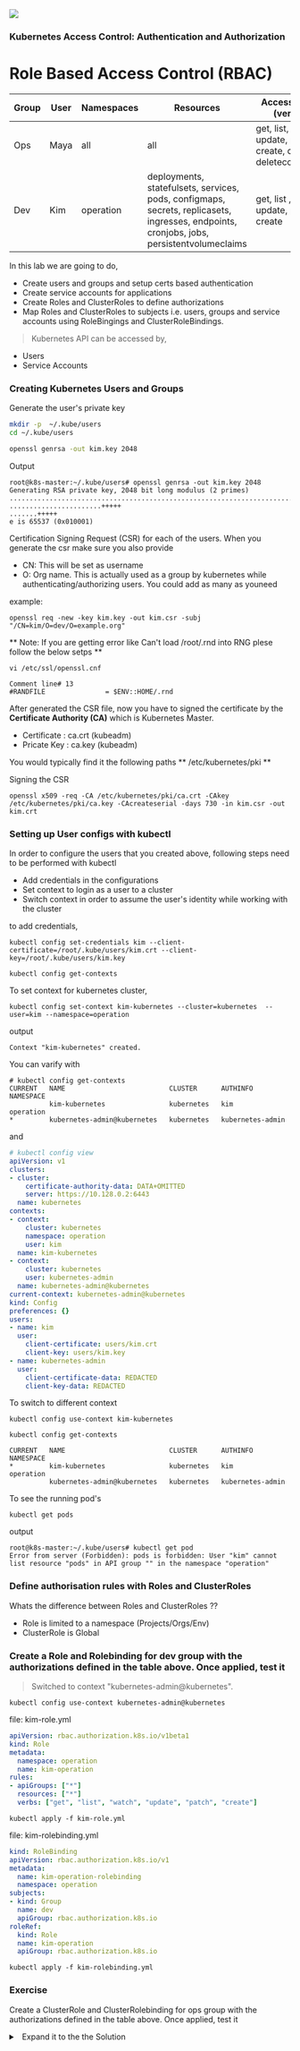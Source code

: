 <img src="../images/c4logo.png">

### Kubernetes Access Control: Authentication and Authorization

# Role Based Access Control (RBAC)

|Group	|User	|Namespaces	|Resources	|Access Type (verbs)|
|-------|-----|-----------|-----------|-------------------|
|Ops	|Maya	|all	|all	|get, list, watch, update, patch, create, delete, deletecollection
|Dev	|Kim	|operation	|deployments, statefulsets, services, pods, configmaps, secrets, replicasets, ingresses, endpoints, cronjobs, jobs, persistentvolumeclaims	|get, list , watch, update, patch, create


In this lab we are going to do,
  * Create users and groups and setup certs based authentication
  * Create service accounts for applications
  * Create Roles and ClusterRoles to define authorizations
  * Map Roles and ClusterRoles to subjects i.e. users, groups and service accounts using RoleBingings and ClusterRoleBindings.

> Kubernetes API can be accessed by,

  *  Users
  * Service Accounts



### Creating Kubernetes Users and Groups
Generate the user's private key

```bash
mkdir -p  ~/.kube/users
cd ~/.kube/users

openssl genrsa -out kim.key 2048
```

Output
```console
root@k8s-master:~/.kube/users# openssl genrsa -out kim.key 2048
Generating RSA private key, 2048 bit long modulus (2 primes)
.................................................................................................................
.......................+++++
.......+++++
e is 65537 (0x010001)
```

Certification Signing Request (CSR) for each of the users. When you generate the csr make sure you also provide
  * CN: This will be set as username
  * O: Org name. This is actually used as a group by kubernetes while authenticating/authorizing users. You could add as many as youneed

example:
```
openssl req -new -key kim.key -out kim.csr -subj "/CN=kim/O=dev/O=example.org"
```
** Note: If you are getting error like Can't load /root/.rnd into RNG plese follow the below setps **
```console
vi /etc/ssl/openssl.cnf

Comment line# 13 
#RANDFILE               = $ENV::HOME/.rnd
```

After generated the CSR file, now you have to signed the certificate by the **Certificate Authority (CA)** which is Kubernetes Master.
  * Certificate : ca.crt (kubeadm) 
  * Pricate Key : ca.key (kubeadm) 

You would typically find it the following paths
** /etc/kubernetes/pki **

Signing the CSR
```
openssl x509 -req -CA /etc/kubernetes/pki/ca.crt -CAkey /etc/kubernetes/pki/ca.key -CAcreateserial -days 730 -in kim.csr -out kim.crt
```

### Setting up User configs with kubectl
In order to configure the users that you created above, following steps need to be performed with kubectl

* Add credentials in the configurations
* Set context to login as a user to a cluster
* Switch context in order to assume the user's identity while working with the cluster

to add credentials,

```
kubectl config set-credentials kim --client-certificate=/root/.kube/users/kim.crt --client-key=/root/.kube/users/kim.key
```

```
kubectl config get-contexts
```

To set context for kubernetes cluster,
```
kubectl config set-context kim-kubernetes --cluster=kubernetes  --user=kim --namespace=operation
```

output
```console
Context "kim-kubernetes" created.
```

You can varify with 
```console
# kubectl config get-contexts
CURRENT   NAME                          CLUSTER      AUTHINFO           NAMESPACE
          kim-kubernetes                kubernetes   kim                operation
*         kubernetes-admin@kubernetes   kubernetes   kubernetes-admin
```
and
```yaml
# kubectl config view
apiVersion: v1
clusters:
- cluster:
    certificate-authority-data: DATA+OMITTED
    server: https://10.128.0.2:6443
  name: kubernetes
contexts:
- context:
    cluster: kubernetes
    namespace: operation
    user: kim
  name: kim-kubernetes
- context:
    cluster: kubernetes
    user: kubernetes-admin
  name: kubernetes-admin@kubernetes
current-context: kubernetes-admin@kubernetes
kind: Config
preferences: {}
users:
- name: kim
  user:
    client-certificate: users/kim.crt
    client-key: users/kim.key
- name: kubernetes-admin
  user:
    client-certificate-data: REDACTED
    client-key-data: REDACTED
```
To switch to different context
```console
kubectl config use-context kim-kubernetes

kubectl config get-contexts

CURRENT   NAME                          CLUSTER      AUTHINFO           NAMESPACE
*         kim-kubernetes                kubernetes   kim                operation
          kubernetes-admin@kubernetes   kubernetes   kubernetes-admin   
```
To see the running pod's
```
kubectl get pods
```

output
```console
root@k8s-master:~/.kube/users# kubectl get pod
Error from server (Forbidden): pods is forbidden: User "kim" cannot list resource "pods" in API group "" in the namespace "operation"
```

### Define authorisation rules with Roles and ClusterRoles
Whats the difference between Roles and ClusterRoles ??

* Role is limited to a namespace (Projects/Orgs/Env)
* ClusterRole is Global

### Create a Role and Rolebinding for dev group with the authorizations defined in the table above. Once applied, test it

>Switched to context "kubernetes-admin@kubernetes".
```
kubectl config use-context kubernetes-admin@kubernetes
```
file: kim-role.yml

```yaml
apiVersion: rbac.authorization.k8s.io/v1beta1
kind: Role
metadata:
  namespace: operation
  name: kim-operation
rules:
- apiGroups: ["*"]
  resources: ["*"]
  verbs: ["get", "list", "watch", "update", "patch", "create"]
```

```
kubectl apply -f kim-role.yml
```
file: kim-rolebinding.yml

```yaml
kind: RoleBinding
apiVersion: rbac.authorization.k8s.io/v1
metadata:
  name: kim-operation-rolebinding
  namespace: operation
subjects:
- kind: Group
  name: dev
  apiGroup: rbac.authorization.k8s.io
roleRef:
  kind: Role
  name: kim-operation
  apiGroup: rbac.authorization.k8s.io
```  

```
kubectl apply -f kim-rolebinding.yml
```


### Exercise
Create a ClusterRole and ClusterRolebinding for ops group with the authorizations defined in the table above. Once applied, test it


<details>
<summary>
<a class="btnfire small stroke"><em class="fas fa-chevron-circle-down"></em>&nbsp;&nbsp;Expand it to the the Solution</a>    
</summary>
file: maya-clusterrole.yml

```yaml
apiVersion: rbac.authorization.k8s.io/v1beta1
kind: ClusterRole
metadata:
  name: maya-clusterrole
rules:
- apiGroups: ["*"]
  resources: ["*"]
  verbs: ["get", "list", "watch", "update", "patch", "create"]
```

file: maya-clusterrole-binding.yml

```yaml
kind: ClusterRoleBinding
apiVersion: rbac.authorization.k8s.io/v1
metadata:
  name: maya-cluster-rolebinding
subjects:
- kind: Group
  name: ops
  apiGroup: rbac.authorization.k8s.io
roleRef:
  kind: ClusterRole
  name: maya-clusterrole
  apiGroup: rbac.authorization.k8s.io
```  
</details>

